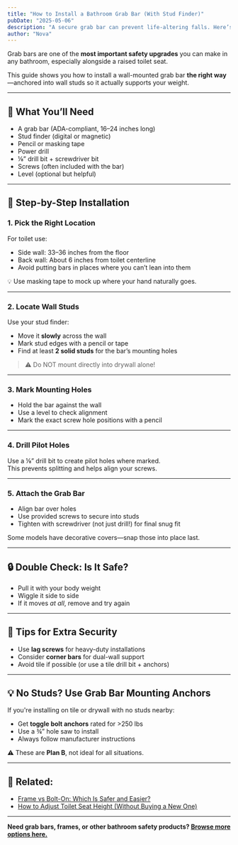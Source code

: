 ```yaml
---
title: "How to Install a Bathroom Grab Bar (With Stud Finder)"
pubDate: "2025-05-06"
description: "A secure grab bar can prevent life-altering falls. Here’s how to install one safely using a stud finder and basic tools."
author: "Nova"
---
```


Grab bars are one of the **most important safety upgrades** you can make in any bathroom, especially alongside a raised toilet seat.

This guide shows you how to install a wall-mounted grab bar **the right way**—anchored into wall studs so it actually supports your weight.

---

## 🧰 What You’ll Need

- A grab bar (ADA-compliant, 16–24 inches long)  
- Stud finder (digital or magnetic)  
- Pencil or masking tape  
- Power drill  
- ⅛” drill bit + screwdriver bit  
- Screws (often included with the bar)  
- Level (optional but helpful)

---

## 🧱 Step-by-Step Installation

### 1. **Pick the Right Location**

For toilet use:
- Side wall: 33–36 inches from the floor  
- Back wall: About 6 inches from toilet centerline  
- Avoid putting bars in places where you can’t lean into them

💡 Use masking tape to mock up where your hand naturally goes.

---

### 2. **Locate Wall Studs**

Use your stud finder:
- Move it **slowly** across the wall  
- Mark stud edges with a pencil or tape  
- Find at least **2 solid studs** for the bar’s mounting holes

> ⚠️ Do NOT mount directly into drywall alone!

---

### 3. **Mark Mounting Holes**

- Hold the bar against the wall  
- Use a level to check alignment  
- Mark the exact screw hole positions with a pencil

---

### 4. **Drill Pilot Holes**

Use a ⅛” drill bit to create pilot holes where marked.  
This prevents splitting and helps align your screws.

---

### 5. **Attach the Grab Bar**

- Align bar over holes  
- Use provided screws to secure into studs  
- Tighten with screwdriver (not just drill!) for final snug fit

Some models have decorative covers—snap those into place last.

---

## 🔒 Double Check: Is It Safe?

- Pull it with your body weight  
- Wiggle it side to side  
- If it moves *at all*, remove and try again

---

## 🧠 Tips for Extra Security

- Use **lag screws** for heavy-duty installations  
- Consider **corner bars** for dual-wall support  
- Avoid tile if possible (or use a tile drill bit + anchors)

---

## 💡 No Studs? Use Grab Bar Mounting Anchors

If you're installing on tile or drywall with no studs nearby:
- Get **toggle bolt anchors** rated for >250 lbs  
- Use a ¾” hole saw to install  
- Always follow manufacturer instructions

⚠️ These are **Plan B**, not ideal for all situations.

---

## 🔗 Related:
- [Frame vs Bolt-On: Which Is Safer and Easier?](/blog/secure-frame-vs-bolt-on)  
- [How to Adjust Toilet Seat Height (Without Buying a New One)](/blog/adjusting-seat-height)

---

**Need grab bars, frames, or other bathroom safety products? [Browse more options here.](https://shrsl.com/4w7pc)**
